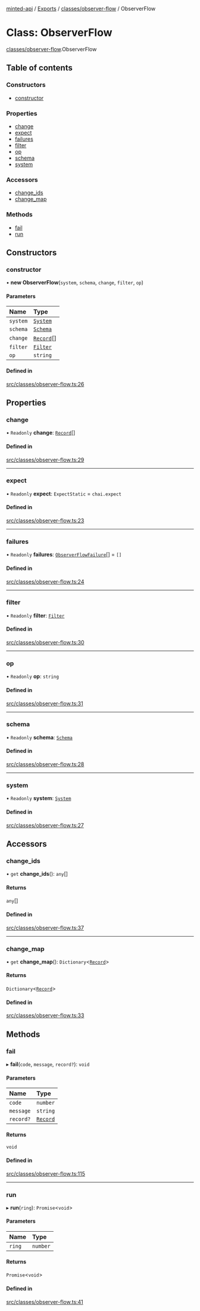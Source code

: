 [minted-api](../README.md) / [Exports](../modules.md) / [classes/observer-flow](../modules/classes_observer_flow.md) / ObserverFlow

# Class: ObserverFlow

[classes/observer-flow](../modules/classes_observer_flow.md).ObserverFlow

## Table of contents

### Constructors

- [constructor](classes_observer_flow.ObserverFlow.md#constructor)

### Properties

- [change](classes_observer_flow.ObserverFlow.md#change)
- [expect](classes_observer_flow.ObserverFlow.md#expect)
- [failures](classes_observer_flow.ObserverFlow.md#failures)
- [filter](classes_observer_flow.ObserverFlow.md#filter)
- [op](classes_observer_flow.ObserverFlow.md#op)
- [schema](classes_observer_flow.ObserverFlow.md#schema)
- [system](classes_observer_flow.ObserverFlow.md#system)

### Accessors

- [change\_ids](classes_observer_flow.ObserverFlow.md#change_ids)
- [change\_map](classes_observer_flow.ObserverFlow.md#change_map)

### Methods

- [fail](classes_observer_flow.ObserverFlow.md#fail)
- [run](classes_observer_flow.ObserverFlow.md#run)

## Constructors

### constructor

• **new ObserverFlow**(`system`, `schema`, `change`, `filter`, `op`)

#### Parameters

| Name | Type |
| :------ | :------ |
| `system` | [`System`](classes_system.System.md) |
| `schema` | [`Schema`](classes_schema.Schema.md) |
| `change` | [`Record`](classes_record.Record.md)[] |
| `filter` | [`Filter`](classes_filter.Filter.md) |
| `op` | `string` |

#### Defined in

[src/classes/observer-flow.ts:26](https://github.com/ianzepp/minted-api-ts/blob/05123f2/src/classes/observer-flow.ts#L26)

## Properties

### change

• `Readonly` **change**: [`Record`](classes_record.Record.md)[]

#### Defined in

[src/classes/observer-flow.ts:29](https://github.com/ianzepp/minted-api-ts/blob/05123f2/src/classes/observer-flow.ts#L29)

___

### expect

• `Readonly` **expect**: `ExpectStatic` = `chai.expect`

#### Defined in

[src/classes/observer-flow.ts:23](https://github.com/ianzepp/minted-api-ts/blob/05123f2/src/classes/observer-flow.ts#L23)

___

### failures

• `Readonly` **failures**: [`ObserverFlowFailure`](../interfaces/layouts_observer.ObserverFlowFailure.md)[] = `[]`

#### Defined in

[src/classes/observer-flow.ts:24](https://github.com/ianzepp/minted-api-ts/blob/05123f2/src/classes/observer-flow.ts#L24)

___

### filter

• `Readonly` **filter**: [`Filter`](classes_filter.Filter.md)

#### Defined in

[src/classes/observer-flow.ts:30](https://github.com/ianzepp/minted-api-ts/blob/05123f2/src/classes/observer-flow.ts#L30)

___

### op

• `Readonly` **op**: `string`

#### Defined in

[src/classes/observer-flow.ts:31](https://github.com/ianzepp/minted-api-ts/blob/05123f2/src/classes/observer-flow.ts#L31)

___

### schema

• `Readonly` **schema**: [`Schema`](classes_schema.Schema.md)

#### Defined in

[src/classes/observer-flow.ts:28](https://github.com/ianzepp/minted-api-ts/blob/05123f2/src/classes/observer-flow.ts#L28)

___

### system

• `Readonly` **system**: [`System`](classes_system.System.md)

#### Defined in

[src/classes/observer-flow.ts:27](https://github.com/ianzepp/minted-api-ts/blob/05123f2/src/classes/observer-flow.ts#L27)

## Accessors

### change\_ids

• `get` **change_ids**(): `any`[]

#### Returns

`any`[]

#### Defined in

[src/classes/observer-flow.ts:37](https://github.com/ianzepp/minted-api-ts/blob/05123f2/src/classes/observer-flow.ts#L37)

___

### change\_map

• `get` **change_map**(): `Dictionary`<[`Record`](classes_record.Record.md)\>

#### Returns

`Dictionary`<[`Record`](classes_record.Record.md)\>

#### Defined in

[src/classes/observer-flow.ts:33](https://github.com/ianzepp/minted-api-ts/blob/05123f2/src/classes/observer-flow.ts#L33)

## Methods

### fail

▸ **fail**(`code`, `message`, `record?`): `void`

#### Parameters

| Name | Type |
| :------ | :------ |
| `code` | `number` |
| `message` | `string` |
| `record?` | [`Record`](classes_record.Record.md) |

#### Returns

`void`

#### Defined in

[src/classes/observer-flow.ts:115](https://github.com/ianzepp/minted-api-ts/blob/05123f2/src/classes/observer-flow.ts#L115)

___

### run

▸ **run**(`ring`): `Promise`<`void`\>

#### Parameters

| Name | Type |
| :------ | :------ |
| `ring` | `number` |

#### Returns

`Promise`<`void`\>

#### Defined in

[src/classes/observer-flow.ts:41](https://github.com/ianzepp/minted-api-ts/blob/05123f2/src/classes/observer-flow.ts#L41)
